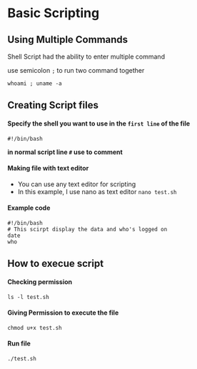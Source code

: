 # Basic Scripting


## Using Multiple Commands

Shell Script had the ability to enter multiple command

use semicolon `;` to run two command together

`whoami ; uname -a`



## Creating Script files

#### Specify the shell you want to use in the `first line` of the file

`#!/bin/bash`

**in normal script line `#` use to comment**

#### Making file with text editor

- You can use any text editor for scripting
- In this example, I use nano as text editor
`nano test.sh`

#### Example code


```
#!/bin/bash
# This scirpt display the data and who's logged on
date
who
```

## How to execue script

#### Checking permission

`ls -l test.sh`

#### Giving Permission to execute the file

`chmod u+x test.sh`

#### Run file

`./test.sh`







